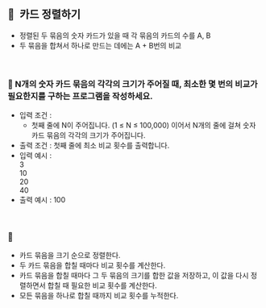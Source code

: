 ## **🧸  카드 정렬하기**

- 정렬된 두 묶음의 숫자 카드가 있을 때 각 묶음의 카드의 수를 A, B
- 두 묶음을 합쳐서 하나로 만드는 데에는 A + B번의 비교
<br/>

### **🚪 N개의 숫자 카드 묶음의 각각의 크기가 주어질 때, 최소한 몇 번의 비교가 필요한지를 구하는 프로그램을 작성하세요.**
- 입력 조건 :
    - 첫째 줄에 N이 주어집니다. (1 ≤ N ≤ 100,000) 이어서 N개의 줄에 걸쳐 숫자 카드 묶음의 각각의 크기가 주어집니다.
- 출력 조건 : 첫째 줄에 최소 비교 횟수를 출력합니다.
- 입력 예시 : <br/>
    3 <br/>
    10 <br/>
    20 <br/>
    40 <br/>
- 출력 예시 : 100
<br/>

### **🔑**

- 카드 묶음을 크기 순으로 정렬한다.
- 두 카드 묶음을 합칠 때마다 비교 횟수를 계산한다.
- 카드 묶음을 합칠 때마다 그 두 묶음의 크기를 합한 값을 저장하고, 이 값을 다시 정렬하면서 합칠 때 필요한 비교 횟수를 계산한다.
- 모든 묶음을 하나로 합칠 때까지 비교 횟수를 누적한다.
